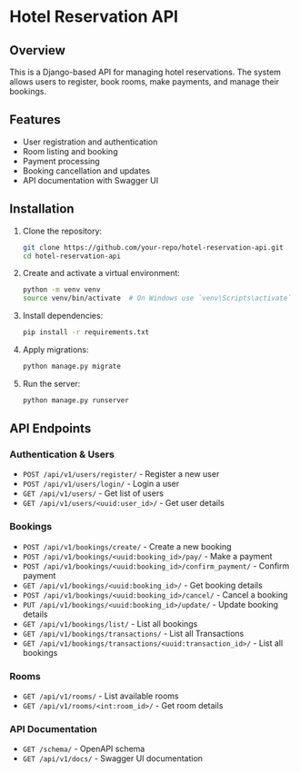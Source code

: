 # Hotel Reservation API

## Overview
This is a Django-based API for managing hotel reservations. The system allows users to register, book rooms, make payments, and manage their bookings.

## Features
- User registration and authentication
- Room listing and booking
- Payment processing
- Booking cancellation and updates
- API documentation with Swagger UI

## Installation

1. Clone the repository:
   ```sh
   git clone https://github.com/your-repo/hotel-reservation-api.git
   cd hotel-reservation-api
   ```

2. Create and activate a virtual environment:
   ```sh
   python -m venv venv
   source venv/bin/activate  # On Windows use `venv\Scripts\activate`
   ```

3. Install dependencies:
   ```sh
   pip install -r requirements.txt
   ```

4. Apply migrations:
   ```sh
   python manage.py migrate
   ```

5. Run the server:
   ```sh
   python manage.py runserver
   ```

## API Endpoints

### Authentication & Users
- `POST /api/v1/users/register/` - Register a new user
- `POST /api/v1/users/login/` - Login a user
- `GET /api/v1/users/` - Get list of users
- `GET /api/v1/users/<uuid:user_id>/` - Get user details

### Bookings
- `POST /api/v1/bookings/create/` - Create a new booking
- `POST /api/v1/bookings/<uuid:booking_id>/pay/` - Make a payment
- `POST /api/v1/bookings/<uuid:booking_id>/confirm_payment/` - Confirm payment
- `GET /api/v1/bookings/<uuid:booking_id>/` - Get booking details
- `POST /api/v1/bookings/<uuid:booking_id>/cancel/` - Cancel a booking
- `PUT /api/v1/bookings/<uuid:booking_id>/update/` - Update booking details
- `GET /api/v1/bookings/list/` - List all bookings
- `GET /api/v1/bookings/transactions/` - List all Transactions
- `GET /api/v1/bookings/transactions/<uuid:transaction_id>/` - List all bookings


### Rooms
- `GET /api/v1/rooms/` - List available rooms
- `GET /api/v1/rooms/<int:room_id>/` - Get room details

### API Documentation
- `GET /schema/` - OpenAPI schema
- `GET /api/v1/docs/` - Swagger UI documentation

